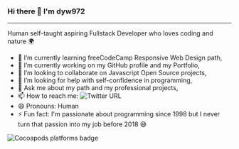 ### Hi there  🖖     I'm dyw972

---

Human self-taught aspiring Fullstack Developer who loves coding and nature 🌍

- 🌱 I’m currently learning freeCodeCamp Responsive Web Design path,
- 🔭 I’m currently working on my GitHub profile and my Portfolio,
- 👯 I’m looking to collaborate on Javascript Open Source projects,
- 🤔 I’m looking for help with self-confidence in programming,
- 💬 Ask me about my path and my professional projects,
- 📫 How to reach me: ![Twitter URL](https://img.shields.io/twitter/url?label=Twitter&style=social&url=https%3A%2F%2Ftwitter.com%2FDunonYohan)
- 😄 Pronouns: Human
-  ⚡ Fun fact: I'm passionate about programming since 1998 but I never turn that passion into my job before 2018 😅

<img alt="Cocoapods platforms badge" src="https://img.shields.io/badge/platform-ios%20%7C%20osx%20-%23989898">

<!--
**DYW972/DYW972** is a ✨ _special_ ✨ repository because its `README.md` (this file) appears on your GitHub profile.

Here are some ideas to get you started:

- 🔭 I’m currently working on ...
- 🌱 I’m currently learning ...
- 👯 I’m looking to collaborate on ...
- 🤔 I’m looking for help with ...
- 💬 Ask me about ...
- 📫 How to reach me: ...
- 😄 Pronouns: ...
- ⚡ Fun fact: ...
-->

